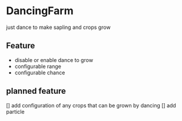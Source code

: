 # DancingFarm

just dance to make sapling and crops grow 


## Feature
- disable or enable dance to grow
- configurable range
- configurable chance

## planned feature

[] add configuration of any crops that can be grown by dancing
[] add particle
